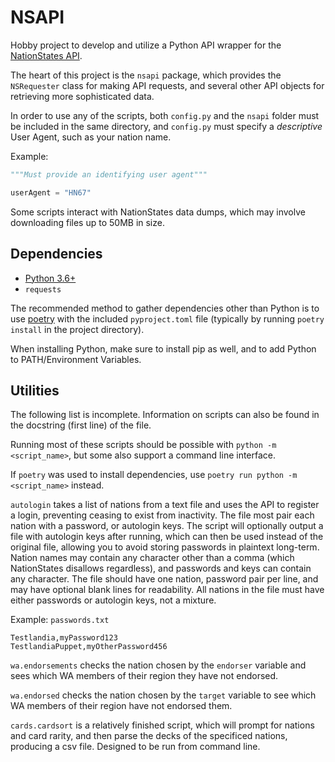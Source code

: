 # NSAPI

Hobby project to develop and utilize a Python API wrapper for the [NationStates API](https://www.nationstates.net/pages/api.html).

The heart of this project is the `nsapi` package, which provides the `NSRequester` class for making API requests, and several other API objects for retrieving more sophisticated data.

In order to use any of the scripts, both `config.py` and the `nsapi` folder must be included in the same directory, and `config.py` must specify a *descriptive* User Agent, such as your nation name.

Example:

```python
"""Must provide an identifying user agent"""

userAgent = "HN67"
```

Some scripts interact with NationStates data dumps, which may involve downloading files up to 50MB in size.

## Dependencies

- [Python 3.6+](https://www.python.org/downloads/)
- `requests`

The recommended method to gather dependencies other than Python is to use [poetry](https://python-poetry.org/)
with the included `pyproject.toml` file (typically by running `poetry install` in the project directory).

When installing Python, make sure to install pip as well, and to add Python to PATH/Environment Variables.

## Utilities

The following list is incomplete. Information on scripts can also be found in the docstring (first line) of the file.

Running most of these scripts should be possible with `python -m <script_name>`, but some also support a command line interface.

If `poetry` was used to install dependencies, use `poetry run python -m <script_name>` instead.

`autologin` takes a list of nations from a text file and uses the API to register a login, preventing ceasing to exist from inactivity. The file most pair each nation with a password, or autologin keys. The script will optionally output a file with autologin keys after running, which can then be used instead of the original file, allowing you to avoid storing passwords in plaintext long-term. Nation names may contain any character other than a comma (which NationStates disallows regardless), and passwords and keys can contain any character. The file should have one nation, password pair per line, and may have optional blank lines for readability. All nations in the file must have either passwords or autologin keys, not a mixture.

Example: `passwords.txt`

```text
Testlandia,myPassword123
TestlandiaPuppet,myOtherPassword456
```

`wa.endorsements` checks the nation chosen by the `endorser` variable and sees which WA members of their region they have not endorsed.

`wa.endorsed` checks the nation chosen by the `target` variable to see which WA members of their region have not endorsed them.

`cards.cardsort` is a relatively finished script, which will prompt for nations and card rarity, and then parse the decks of the specificed nations, producing a csv file. Designed to be run from command line.
